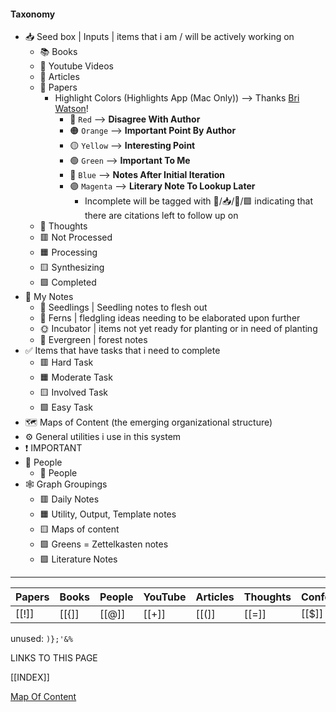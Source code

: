 


#### Taxonomy

-   📥️ Seed box | Inputs | items that i am / will be actively working on
    -   📚️ Books
    -   🎥️ Youtube Videos
    -   📰️ Articles
    -   📜️ Papers
        -   Highlight Colors (Highlights App (Mac Only)) --> Thanks [Bri Watson](https://publish.obsidian.md/bryan-jenks/Z/%40Brian+Watson)!
            -   🔴️ `Red` --> **Disagree With Author**
            -   🟠️ `Orange` --> **Important Point By Author**
            -   🟡️ `Yellow` --> **Interesting Point**
            -   🟢️ `Green` --> **Important To Me**
            -   🔵️ `Blue` --> **Notes After Initial Iteration**
            -   🟣️ `Magenta` --> **Literary Note To Lookup Later**
                -   Incomplete will be tagged with 🧠️/📥️/📜️/🟪️ indicating that there are citations left to follow up on
    -   💭️ Thoughts
    -   🟥️ Not Processed
    -   🟧️️ Processing
    -   🟨️ Synthesizing
    -   🟩️️ Completed
-   📝️ My Notes
    -   🌱️ Seedlings | Seedling notes to flesh out
    -   🌿️ Ferns | fledgling ideas needing to be elaborated upon further
    -   🌞️ Incubator | items not yet ready for planting or in need of planting
    -   🌲️ Evergreen | forest notes
-   ✅️ Items that have tasks that i need to complete
    -   🟥️ Hard Task
    -   🟧️️ Moderate Task
    -   🟨️ Involved Task
    -   🟩️️ Easy Task
-   🗺️ Maps of Content (the emerging organizational structure)
-   ⚙️ General utilities i use in this system
-   ❗️ IMPORTANT
-   👥️ People
    -   👤️ People
-   🕸️ Graph Groupings
    -   🟥️ Daily Notes
    -   🟧️ Utility, Output, Template notes
    -   🟨️ Maps of content
    -   🟩️ Greens = Zettelkasten notes
    -   🟪️ Literature Notes

---


| Papers | Books | People | YouTube | Articles | Thoughts | Conference |
| ------ | ----- | ------ | ------- | -------- | -------- | ---------- |
| [[!]]  | [[{]] | [[@]]  | [[+]]   | [[(]]    | [[=]]    |    [[$]]        |

unused: `)};'&%`

LINKS TO THIS PAGE

[[INDEX]]

[Map Of Content](https://publish.obsidian.md/bryan-jenks/Z/Map+Of+Content)